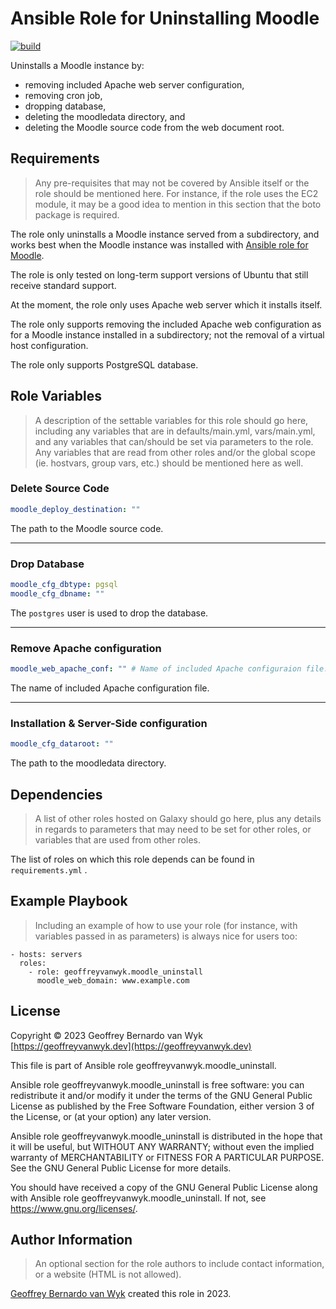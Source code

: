 # Ansible Role for Uninstalling Moodle

[![build](https://github.com/geoffreyvanwyk/ansible-role-moodle_uninstall/workflows/Build/badge.svg?event=push)](https://github.com/geoffreyvanwyk/ansible-role-moodle_uninstall/actions?query=workflow%3ABuild)

Uninstalls a Moodle instance by:

* removing included Apache web server configuration,
* removing cron job,
* dropping database,
* deleting the moodledata directory, and
* deleting the Moodle source code from the web document root.

## Requirements

> Any pre-requisites that may not be covered by Ansible itself or the role
> should be mentioned here. For instance, if the role uses the EC2 module, it may
> be a good idea to mention in this section that the boto package is required.

The role only uninstalls a Moodle instance served from a subdirectory, and works best when the Moodle instance was installed with [Ansible role for Moodle](https://github.com/geoffreyvanwyk/ansible-role-moodle).

The role is only tested on long-term support versions of Ubuntu that still receive standard support.

At the moment, the role only uses Apache web server which it installs itself.

The role only supports removing the included Apache web configuration as for a Moodle instance installed in a subdirectory; not the removal of a virtual host configuration.

The role only supports PostgreSQL database.

## Role Variables

> A description of the settable variables for this role should go here,
> including any variables that are in defaults/main.yml, vars/main.yml, and any
> variables that can/should be set via parameters to the role. Any variables that
> are read from other roles and/or the global scope (ie. hostvars, group vars,
> etc.) should be mentioned here as well.

### Delete Source Code

```yaml
moodle_deploy_destination: ""
```

The path to the Moodle source code.

---

### Drop Database

```yaml
moodle_cfg_dbtype: pgsql
moodle_cfg_dbname: ""
```

The `postgres` user is used to drop the database.

---

### Remove Apache configuration

```yaml
moodle_web_apache_conf: "" # Name of included Apache configuraion file.
```

The name of included Apache configuration file.

---

### Installation & Server-Side configuration

```yaml
moodle_cfg_dataroot: ""
```

The path to the moodledata directory.

## Dependencies

> A list of other roles hosted on Galaxy should go here, plus any details in
> regards to parameters that may need to be set for other roles, or variables that
> are used from other roles.

The list of roles on which this role depends can be found in `requirements.yml` .

## Example Playbook

> Including an example of how to use your role (for instance, with variables
> passed in as parameters) is always nice for users too:

```ansible
- hosts: servers
  roles:
    - role: geoffreyvanwyk.moodle_uninstall
      moodle_web_domain: www.example.com
```

## License

Copyright &copy; 2023 Geoffrey Bernardo van Wyk [https://geoffreyvanwyk.dev](https://geoffreyvanwyk.dev)

This file is part of Ansible role geoffreyvanwyk.moodle_uninstall.

Ansible role geoffreyvanwyk.moodle_uninstall is free software: you can redistribute it
and/or modify it under the terms of the GNU General Public License as
published by the Free Software Foundation, either version 3 of the License, or
(at your option) any later version.

Ansible role geoffreyvanwyk.moodle_uninstall is distributed in the hope that it will be
useful, but WITHOUT ANY WARRANTY; without even the implied warranty of
MERCHANTABILITY or FITNESS FOR A PARTICULAR PURPOSE. See the GNU General
Public License for more details.

You should have received a copy of the GNU General Public License along with
Ansible role geoffreyvanwyk.moodle_uninstall. If not, see <https://www.gnu.org/licenses/>.

## Author Information

> An optional section for the role authors to include contact information, or a
> website (HTML is not allowed).

[Geoffrey Bernardo van Wyk](https://geoffreyvanwyk.dev) created this role in 2023.
